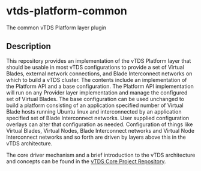 # vtds-platform-common
The common vTDS Platform layer plugin
## Description
This repository provides an implementation of the vTDS Platform layer that should
be usable in most vTDS configurations to provide a set of Virtual Blades, external
network connections, and Blade Interconnect networks on which to build a vTDS cluster.
The contents include an implementation of the Platform API and a base configuration. The
Platform API implementation will run on any Provider layer implementation and manage the
configured set of Virtual Blades. The base configuration can be used unchanged to build
a platform consisting of an application specified number of Virtual Blade hosts running
Ubuntu linux and interconnected by an application specified set of Blade Interconnect
networks. User supplied configuration overlays can alter that configuration as needed.
Configuration of things like Virtual Blades, Virtual Nodes, Blade Interconnect networks
and Virtual Node Interconnect networks and so forth are driven by layers above this in
the vTDS architecture.

The core driver mechanism and a brief introduction to the vTDS architecture and concepts
can be found in the [vTDS Core Project Repository](https://github.com/Cray-HPE/vtds-core/tree/main).
